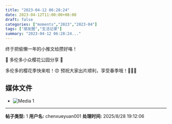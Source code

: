 ```yaml
---
title: "2023-04-12 06:28:24"
date: 2023-04-12T11:00:00+08:00
draft: false
categories: ["moments","2023","2023-04"]
tags: ["朋友圈","生活记录"]
summary: "2023-04-12 06:28:24..."
---
```


终于把偷懒一年的小推文给攒好咯！

 🌸 多伦多小众樱花公园分享 🌸

​多伦多的樱花季快来啦！😍
预祝大家出片顺利，享受春季哦！🩷🩷🩷

## 媒体文件

- ![Media 1](/Moments/photos/2023-04-12/202304120628240.jpg)

---

**帖子类型:** 1
**用户名:** chenxueyuan001
**处理时间:** 2025/8/28 19:12:06